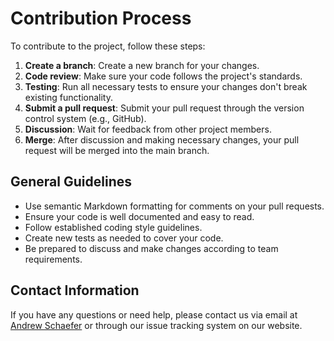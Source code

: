 # Contribution Process

To contribute to the project, follow these steps:

1. **Create a branch**: Create a new branch for your changes.
2. **Code review**: Make sure your code follows the project's standards.
3. **Testing**: Run all necessary tests to ensure your changes don't break existing functionality.
4. **Submit a pull request**: Submit your pull request through the version control system (e.g., GitHub).
5. **Discussion**: Wait for feedback from other project members.
6. **Merge**: After discussion and making necessary changes, your pull request will be merged into the main branch.

## General Guidelines

- Use semantic Markdown formatting for comments on your pull requests.
- Ensure your code is well documented and easy to read.
- Follow established coding style guidelines.
- Create new tests as needed to cover your code.
- Be prepared to discuss and make changes according to team requirements.

## Contact Information

If you have any questions or need help, please contact us via email at [Andrew Schaefer](mailto:theAndrewSchaefer@gmail.com) or through our issue tracking system on our website.
